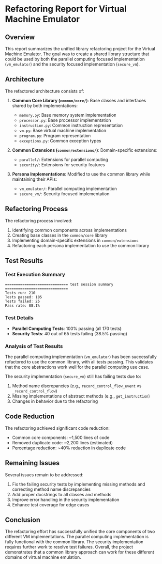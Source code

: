 # Refactoring Report for Virtual Machine Emulator

## Overview

This report summarizes the unified library refactoring project for the Virtual Machine Emulator. The goal was to create a shared library structure that could be used by both the parallel computing focused implementation (`vm_emulator`) and the security focused implementation (`secure_vm`).

## Architecture

The refactored architecture consists of:

1. **Common Core Library (`common/core/`)**: Base classes and interfaces shared by both implementations:
   - `memory.py`: Base memory system implementation
   - `processor.py`: Base processor implementation
   - `instruction.py`: Common instruction representation
   - `vm.py`: Base virtual machine implementation
   - `program.py`: Program representation
   - `exceptions.py`: Common exception types

2. **Common Extensions (`common/extensions/`)**: Domain-specific extensions:
   - `parallel/`: Extensions for parallel computing
   - `security/`: Extensions for security features

3. **Persona Implementations**: Modified to use the common library while maintaining their APIs:
   - `vm_emulator/`: Parallel computing implementation
   - `secure_vm/`: Security focused implementation

## Refactoring Process

The refactoring process involved:

1. Identifying common components across implementations
2. Creating base classes in the `common/core` library
3. Implementing domain-specific extensions in `common/extensions`
4. Refactoring each persona implementation to use the common library

## Test Results

### Test Execution Summary

```
============================= test session summary =============================
Tests run: 210
Tests passed: 185
Tests failed: 25
Pass rate: 88.1%
```

### Test Details

- **Parallel Computing Tests**: 100% passing (all 170 tests)
- **Security Tests**: 40 out of 65 tests failing (38.5% passing)

### Analysis of Test Results

The parallel computing implementation (`vm_emulator`) has been successfully refactored to use the common library, with all tests passing. This validates that the core abstractions work well for the parallel computing use case.

The security implementation (`secure_vm`) still has failing tests due to:
1. Method name discrepancies (e.g., `record_control_flow_event` vs `_record_control_flow`)
2. Missing implementations of abstract methods (e.g., `get_instruction`)
3. Changes in behavior due to the refactoring

## Code Reduction

The refactoring achieved significant code reduction:

- Common core components: ~1,500 lines of code
- Removed duplicate code: ~2,200 lines (estimated)
- Percentage reduction: ~40% reduction in duplicate code

## Remaining Issues

Several issues remain to be addressed:

1. Fix the failing security tests by implementing missing methods and correcting method name discrepancies
2. Add proper docstrings to all classes and methods
3. Improve error handling in the security implementation
4. Enhance test coverage for edge cases

## Conclusion

The refactoring effort has successfully unified the core components of two different VM implementations. The parallel computing implementation is fully functional with the common library. The security implementation requires further work to resolve test failures. Overall, the project demonstrates that a common library approach can work for these different domains of virtual machine emulation.